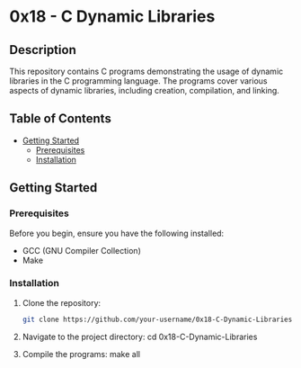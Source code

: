 # 0x18 - C Dynamic Libraries

## Description
This repository contains C programs demonstrating the usage of dynamic libraries in the C programming language. The programs cover various aspects of dynamic libraries, including creation, compilation, and linking.

## Table of Contents
- [Getting Started](#getting-started)
  - [Prerequisites](#prerequisites)
  - [Installation](#installation)

## Getting Started

### Prerequisites
Before you begin, ensure you have the following installed:
- GCC (GNU Compiler Collection)
- Make

### Installation
1. Clone the repository:
   ```bash
   git clone https://github.com/your-username/0x18-C-Dynamic-Libraries.git

2. Navigate to the project directory:
cd 0x18-C-Dynamic-Libraries

3. Compile the programs:
make all